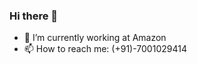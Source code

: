 ### Hi there 👋

<!--
**pranabsarkar/pranabsarkar** is a ✨ _special_ ✨ repository because its `README.md` (this file) appears on your GitHub profile.

Here are some ideas to get you started:
- 🤔 I’m looking for help with ...
- 😄 Pronouns: ...
- - 💬 Ask me about ...
-->

- 🔭 I’m currently working at Amazon
- 📫 How to reach me: (+91)-7001029414

